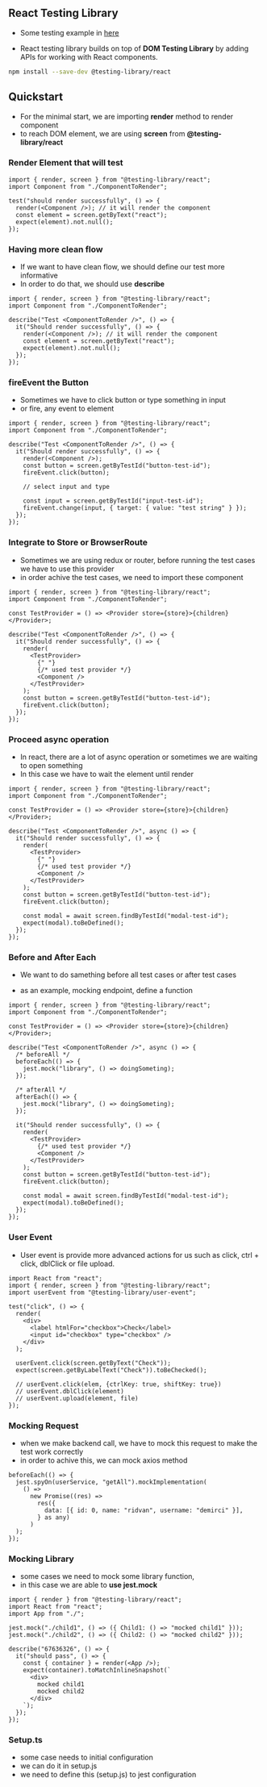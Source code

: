 ## React Testing Library

- Some testing example in [here](https://github.com/ridvandmrc/react-test)

* React testing library builds on top of **DOM Testing Library** by adding APIs for working with React components.

```bash
npm install --save-dev @testing-library/react
```

## Quickstart

- For the minimal start, we are importing **render** method to render component
- to reach DOM element, we are using **screen** from **@testing-library/react**

### Render Element that will test

```tsx
import { render, screen } from "@testing-library/react";
import Component from "./ComponentToRender";

test("should render successfully", () => {
  render(<Component />); // it will render the component
  const element = screen.getByText("react");
  expect(element).not.null();
});
```

### Having more clean flow

- If we want to have clean flow, we should define our test more informative
- In order to do that, we should use **describe**

```tsx
import { render, screen } from "@testing-library/react";
import Component from "./ComponentToRender";

describe("Test <ComponentToRender />", () => {
  it("Should render successfully", () => {
    render(<Component />); // it will render the component
    const element = screen.getByText("react");
    expect(element).not.null();
  });
});
```

### fireEvent the Button

- Sometimes we have to click button or type something in input
- or fire, any event to element

```tsx
import { render, screen } from "@testing-library/react";
import Component from "./ComponentToRender";

describe("Test <ComponentToRender />", () => {
  it("Should render successfully", () => {
    render(<Component />);
    const button = screen.getByTestId("button-test-id");
    fireEvent.click(button);

    // select input and type

    const input = screen.getByTestId("input-test-id");
    fireEvent.change(input, { target: { value: "test string" } });
  });
});
```

### Integrate to Store or BrowserRoute

- Sometimes we are using redux or router, before running the test cases
  we have to use this provider
- in order achive the test cases, we need to import these component

```tsx
import { render, screen } from "@testing-library/react";
import Component from "./ComponentToRender";

const TestProvider = () => <Provider store={store}>{children}</Provider>;

describe("Test <ComponentToRender />", () => {
  it("Should render successfully", () => {
    render(
      <TestProvider>
        {" "}
        {/* used test provider */}
        <Component />
      </TestProvider>
    );
    const button = screen.getByTestId("button-test-id");
    fireEvent.click(button);
  });
});
```

### Proceed async operation

- In react, there are a lot of async operation or sometimes we are waiting to open something
- In this case we have to wait the element until render

```tsx
import { render, screen } from "@testing-library/react";
import Component from "./ComponentToRender";

const TestProvider = () => <Provider store={store}>{children}</Provider>;

describe("Test <ComponentToRender />", async () => {
  it("Should render successfully", () => {
    render(
      <TestProvider>
        {" "}
        {/* used test provider */}
        <Component />
      </TestProvider>
    );
    const button = screen.getByTestId("button-test-id");
    fireEvent.click(button);

    const modal = await screen.findByTestId("modal-test-id");
    expect(modal).toBeDefined();
  });
});
```

### Before and After Each

- We want to do samething before all test cases or after test cases

* as an example, mocking endpoint, define a function

```tsx
import { render, screen } from "@testing-library/react";
import Component from "./ComponentToRender";

const TestProvider = () => <Provider store={store}>{children}</Provider>;

describe("Test <ComponentToRender />", async () => {
  /* beforeAll */
  beforeEach(() => {
    jest.mock("library", () => doingSometing);
  });

  /* afterAll */
  afterEach(() => {
    jest.mock("library", () => doingSometing);
  });

  it("Should render successfully", () => {
    render(
      <TestProvider>
        {/* used test provider */}
        <Component />
      </TestProvider>
    );
    const button = screen.getByTestId("button-test-id");
    fireEvent.click(button);

    const modal = await screen.findByTestId("modal-test-id");
    expect(modal).toBeDefined();
  });
});
```

### User Event

- User event is provide more advanced actions for us such as click, ctrl + click, dblClick or file upload.

```tsx
import React from "react";
import { render, screen } from "@testing-library/react";
import userEvent from "@testing-library/user-event";

test("click", () => {
  render(
    <div>
      <label htmlFor="checkbox">Check</label>
      <input id="checkbox" type="checkbox" />
    </div>
  );

  userEvent.click(screen.getByText("Check"));
  expect(screen.getByLabelText("Check")).toBeChecked();

  // userEvent.click(elem, {ctrlKey: true, shiftKey: true})
  // userEvent.dblClick(element)
  // userEvent.upload(element, file)
});
```

### Mocking Request

- when we make backend call, we have to mock this request to make the test work correctly
- in order to achive this, we can mock axios method

```tsx
beforeEach(() => {
  jest.spyOn(userService, "getAll").mockImplementation(
    () =>
      new Promise((res) =>
        res({
          data: [{ id: 0, name: "ridvan", username: "demirci" }],
        } as any)
      )
  );
});
```

### Mocking Library

- some cases we need to mock some library function,
- in this case we are able to **use jest.mock**

```tsx
import { render } from "@testing-library/react";
import React from "react";
import App from "./";

jest.mock("./child1", () => ({ Child1: () => "mocked child1" }));
jest.mock("./child2", () => ({ Child2: () => "mocked child2" }));

describe("67636326", () => {
  it("should pass", () => {
    const { container } = render(<App />);
    expect(container).toMatchInlineSnapshot(`
      <div>
        mocked child1
        mocked child2
      </div>
    `);
  });
});
```

### Setup.ts

- some case needs to initial configuration
- we can do it in setup.js
- we need to define this (setup.js) to jest configuration

```tsx

```

